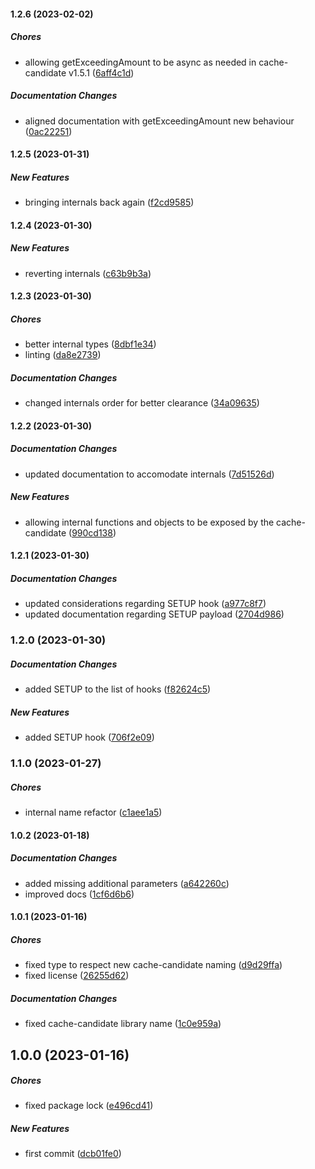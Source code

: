 #### 1.2.6 (2023-02-02)

##### Chores

*  allowing getExceedingAmount to be async as needed in cache-candidate v1.5.1 ([6aff4c1d](https://github.com/JointlyTech/cache-candidate-plugin-base/commit/6aff4c1d1cfeaf45835e61dc8baef3dd97ab70ff))

##### Documentation Changes

*  aligned documentation with getExceedingAmount new behaviour ([0ac22251](https://github.com/JointlyTech/cache-candidate-plugin-base/commit/0ac22251415dc2ad43d127729609140855b632c7))

#### 1.2.5 (2023-01-31)

##### New Features

*  bringing internals back again ([f2cd9585](https://github.com/JointlyTech/cache-candidate-plugin-base/commit/f2cd95855a50e04f1aca4d3eeaa302c0ca9b4baa))

#### 1.2.4 (2023-01-30)

##### New Features

*  reverting internals ([c63b9b3a](https://github.com/JointlyTech/cache-candidate-plugin-base/commit/c63b9b3aa321fc40b648890cf4759e11e3aff7fb))

#### 1.2.3 (2023-01-30)

##### Chores

*  better internal types ([8dbf1e34](https://github.com/JointlyTech/cache-candidate-plugin-base/commit/8dbf1e34e8fad29b915b71c1d2e6b53cf13f0d78))
*  linting ([da8e2739](https://github.com/JointlyTech/cache-candidate-plugin-base/commit/da8e27394d1578a123afe4844dc88a61ffb586bf))

##### Documentation Changes

*  changed internals order for better clearance ([34a09635](https://github.com/JointlyTech/cache-candidate-plugin-base/commit/34a09635f0f00d540efffaea395497a56079f7bc))

#### 1.2.2 (2023-01-30)

##### Documentation Changes

*  updated documentation to accomodate internals ([7d51526d](https://github.com/JointlyTech/cache-candidate-plugin-base/commit/7d51526df52a62b1b104c46a7e8aa2a6d82391d0))

##### New Features

*  allowing internal functions and objects to be exposed by the cache-candidate ([990cd138](https://github.com/JointlyTech/cache-candidate-plugin-base/commit/990cd1380a9b7865b87544c1ca4c9790e4745c75))

#### 1.2.1 (2023-01-30)

##### Documentation Changes

*  updated considerations regarding SETUP hook ([a977c8f7](https://github.com/JointlyTech/cache-candidate-plugin-base/commit/a977c8f7dd2d5b4502e5d6e005cfd0bbdf40b216))
*  updated documentation regarding SETUP payload ([2704d986](https://github.com/JointlyTech/cache-candidate-plugin-base/commit/2704d986b78b03672504222e5e2c9628e938f5eb))

### 1.2.0 (2023-01-30)

##### Documentation Changes

*  added SETUP to the list of hooks ([f82624c5](https://github.com/JointlyTech/cache-candidate-plugin-base/commit/f82624c5a7f9ad3ad4971bdc005dc80b9625fa7d))

##### New Features

*  added SETUP hook ([706f2e09](https://github.com/JointlyTech/cache-candidate-plugin-base/commit/706f2e098d3668120b9190d2f6aeda82f6345ec6))

### 1.1.0 (2023-01-27)

##### Chores

*  internal name refactor ([c1aee1a5](https://github.com/JointlyTech/cache-candidate-plugin-base/commit/c1aee1a509496368e61d50ea67f553a237a3e920))

#### 1.0.2 (2023-01-18)

##### Documentation Changes

*  added missing additional parameters ([a642260c](https://github.com/JointlyTech/cache-candidate-plugin-base/commit/a642260c23c6a1951e5331c5a454402e8d8e5068))
*  improved docs ([1cf6d6b6](https://github.com/JointlyTech/cache-candidate-plugin-base/commit/1cf6d6b60835ebc32f3de6ff698145ec9af8d953))

#### 1.0.1 (2023-01-16)

##### Chores

*  fixed type to respect new cache-candidate naming ([d9d29ffa](https://github.com/JointlyTech/cache-candidate-plugin-base/commit/d9d29ffa9668d9f90dfe407137bff2b15bec1eba))
*  fixed license ([26255d62](https://github.com/JointlyTech/cache-candidate-plugin-base/commit/26255d62925f62b5e89a8a6efda7c2145dcc37fc))

##### Documentation Changes

*  fixed cache-candidate library name ([1c0e959a](https://github.com/JointlyTech/cache-candidate-plugin-base/commit/1c0e959a0f4a10578a6ff1c3f2a5ce23d4252682))

## 1.0.0 (2023-01-16)

##### Chores

*  fixed package lock ([e496cd41](https://github.com/JointlyTech/cache-candidate-plugin-base/commit/e496cd41e83db2cf12195fab4967ca1069ee4aed))

##### New Features

*  first commit ([dcb01fe0](https://github.com/JointlyTech/cache-candidate-plugin-base/commit/dcb01fe0c6901012c2f5267a17884e5e3f221113))


